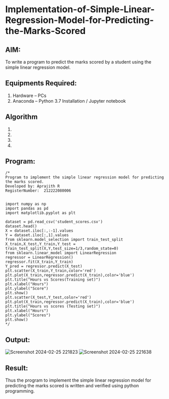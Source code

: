 # Implementation-of-Simple-Linear-Regression-Model-for-Predicting-the-Marks-Scored

## AIM:
To write a program to predict the marks scored by a student using the simple linear regression model.

## Equipments Required:
1. Hardware – PCs
2. Anaconda – Python 3.7 Installation / Jupyter notebook

## Algorithm
1. 
2. 
3. 
4. 

## Program:
```
/*
Program to implement the simple linear regression model for predicting the marks scored.
Developed by: Aprajith R
RegisterNumber:  212222080006


import numpy as np
import pandas as pd
import matplotlib.pyplot as plt

dataset = pd.read_csv('student_scores.csv')
dataset.head()
X = dataset.iloc[:,:-1].values
Y = dataset.iloc[:,1].values
from sklearn.model_selection import train_test_split
X_train,X_test,Y_train,Y_test = train_test_split(X,Y,test_size=1/3,random_state=0)
from sklearn.linear_model import LinearRegression
regressor = LinearRegression()
regressor.fit(X_train,Y_train)
Y_pred = regressor.predict(X_test)
plt.scatter(X_train,Y_train,color='red')
plt.plot(X_train,regressor.predict(X_train),color='blue')
plt.title("Hours vs Scores(Training set)")
plt.xlabel("Hours")
plt.ylabel("Score")
plt.show()
plt.scatter(X_test,Y_test,color='red')
plt.plot(X_train,regressor.predict(X_train),color='blue')
plt.title("Hours vs scores (Testing set)")
plt.xlabel("Hours")
plt.ylabel("Scores")
plt.show()
*/
```

## Output:
![Screenshot 2024-02-25 221823](https://github.com/Aprajith-R/Implementation-of-Simple-Linear-Regression-Model-for-Predicting-the-Marks-Scored/assets/161153978/15f5dd05-f946-46d2-b6c3-903b0397365c)
![Screenshot 2024-02-25 221638](https://github.com/Aprajith-R/Implementation-of-Simple-Linear-Regression-Model-for-Predicting-the-Marks-Scored/assets/161153978/df6780ec-09f1-4b99-b0b9-db593943c908)



## Result:
Thus the program to implement the simple linear regression model for predicting the marks scored is written and verified using python programming.
